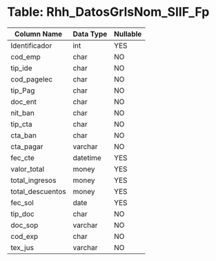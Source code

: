 # Table: Rhh_DatosGrlsNom_SIIF_Fp

| Column Name | Data Type | Nullable |
|-------------|-----------|----------|
| Identificador | int | YES |
| cod_emp | char | NO |
| tip_ide | char | NO |
| cod_pagelec | char | NO |
| tip_Pag | char | NO |
| doc_ent | char | NO |
| nit_ban | char | NO |
| tip_cta | char | NO |
| cta_ban | char | NO |
| cta_pagar | varchar | NO |
| fec_cte | datetime | YES |
| valor_total | money | YES |
| total_ingresos | money | YES |
| total_descuentos | money | YES |
| fec_sol | date | YES |
| tip_doc | char | NO |
| doc_sop | varchar | NO |
| cod_exp | char | NO |
| tex_jus | varchar | NO |
